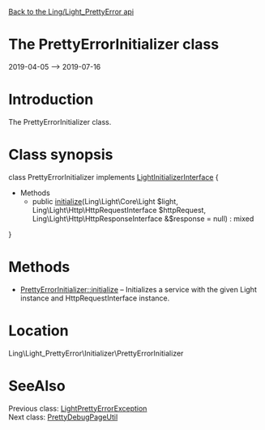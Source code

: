 [Back to the Ling/Light_PrettyError api](https://github.com/lingtalfi/Light_PrettyError/blob/master/doc/api/Ling/Light_PrettyError.md)



The PrettyErrorInitializer class
================
2019-04-05 --> 2019-07-16






Introduction
============

The PrettyErrorInitializer class.



Class synopsis
==============


class <span class="pl-k">PrettyErrorInitializer</span> implements [LightInitializerInterface](https://github.com/lingtalfi/Light_Initializer/blob/master/doc/api/Ling/Light_Initializer/Initializer/LightInitializerInterface.md) {

- Methods
    - public [initialize](https://github.com/lingtalfi/Light_PrettyError/blob/master/doc/api/Ling/Light_PrettyError/Initializer/PrettyErrorInitializer/initialize.md)(Ling\Light\Core\Light $light, Ling\Light\Http\HttpRequestInterface $httpRequest, Ling\Light\Http\HttpResponseInterface &$response = null) : mixed

}






Methods
==============

- [PrettyErrorInitializer::initialize](https://github.com/lingtalfi/Light_PrettyError/blob/master/doc/api/Ling/Light_PrettyError/Initializer/PrettyErrorInitializer/initialize.md) &ndash; Initializes a service with the given Light instance and HttpRequestInterface instance.





Location
=============
Ling\Light_PrettyError\Initializer\PrettyErrorInitializer


SeeAlso
==============
Previous class: [LightPrettyErrorException](https://github.com/lingtalfi/Light_PrettyError/blob/master/doc/api/Ling/Light_PrettyError/Exception/LightPrettyErrorException.md)<br>Next class: [PrettyDebugPageUtil](https://github.com/lingtalfi/Light_PrettyError/blob/master/doc/api/Ling/Light_PrettyError/Util/PrettyDebugPageUtil.md)<br>

